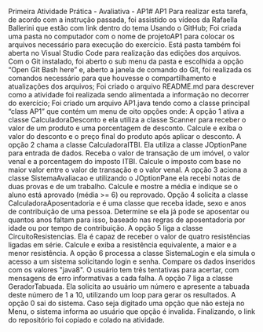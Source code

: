 Primeira Atividade Prática - Avaliativa - AP1# AP1
Para realizar esta tarefa, de acordo com a instrução passada, foi assistido os vídeos da Rafaella Ballerini que estão com link dentro do tema Usando o GitHub;
Foi criada uma pasta no computador com o nome de projetoAP1 para colocar os arquivos necessário para execução do exercício. Está pasta também foi aberta no Visual Studio Code para realização das edições dos arquivos. Com o Git instalado, foi aberto o sub menu da pasta e escolhida a opção “Open Git Bash here” e, aberto a janela de comando do Git, foi realizada os comandos necessário para que houvesse o compartilhamento e atualizações dos arquivos;
Foi criado o arquivo README.md para descrever como a atividade foi realizada sendo alimentada a informação no decorrer do exercício;
Foi criado um arquivo AP1.java tendo como a classe principal “class AP1” que contém um menu de oito opções onde:
A opção 1 ativa a classe CalculadoraDesconto e ela utiliza a classe Scanner para receber o valor de um produto e uma porcentagem de desconto. Calcule e exiba o valor do desconto e o preço final do produto após aplicar o desconto.
A opção 2 chama a classe CalculadoraITBI. Ela utiliza a classe JOptionPane para entrada de dados. Receba o valor de transação de um imóvel, o valor venal e a porcentagem do imposto ITBI. Calcule o imposto com base no maior valor entre o valor de transação e o valor venal.
A opção 3 aciona a classe SistemaAvaliacao e utilizando o JOptionPane ela recebi notas de duas provas e de um trabalho. Calcule e mostre a média e indique se o aluno está aprovado (média >= 6) ou reprovado.
Opção 4 solicita a classe CalculadoraAposentadoria e é uma classe que receba idade, sexo e anos de contribuição de uma pessoa. Determine se ela já pode se aposentar ou quantos anos faltam para isso, baseado nas regras de aposentadoria por idade ou por tempo de contribuição.
A opção 5 liga a classe CircuitoResistencias. Ela é capaz de receber o valor de quatro resistências ligadas em série. Calcule e exiba a resistência equivalente, a maior e a menor resistência.
A opção 6 processa a classe SistemaLogin e ela simula o acesso a um sistema solicitando login e senha. Compare os dados inseridos com os valores "java8". O usuário tem três tentativas para acertar, com mensagens de erro informativas a cada falha.
A opção 7 liga a classe GeradorTabuada. Ela solicita ao usuário um número e apresente a tabuada deste número de 1 a 10, utilizando um loop para gerar os resultados.
A opção 0 sai do sistema.
Caso seja digitado uma opção que não esteja no Menu, o sistema informa ao usuário que opção é invalida. 
Finalizando, o link do repositório foi copiado e colado na atividade.
